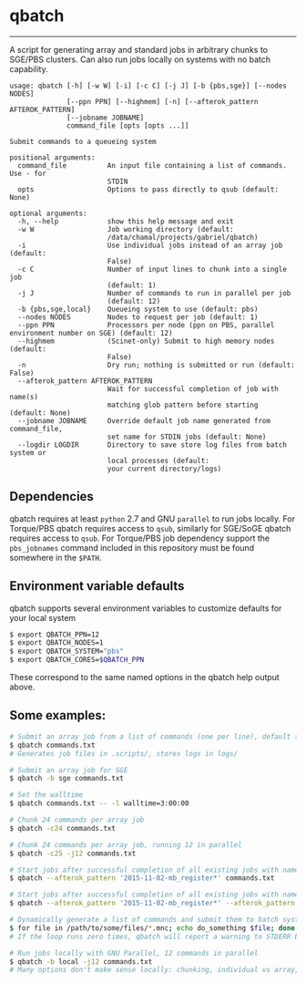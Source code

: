 # qbatch
--------------------------------------------------------------------------------

A script for generating array and standard jobs in arbitrary chunks to SGE/PBS clusters.
Can also run jobs locally on systems with no batch capability.

```
usage: qbatch [-h] [-w W] [-i] [-c C] [-j J] [-b {pbs,sge}] [--nodes NODES]
              [--ppn PPN] [--highmem] [-n] [--afterok_pattern AFTEROK_PATTERN]
              [--jobname JOBNAME]
              command_file [opts [opts ...]]

Submit commands to a queueing system

positional arguments:
  command_file          An input file containing a list of commands. Use - for
                        STDIN
  opts                  Options to pass directly to qsub (default: None)

optional arguments:
  -h, --help            show this help message and exit
  -w W                  Job working directory (default:
                        /data/chamal/projects/gabriel/qbatch)
  -i                    Use individual jobs instead of an array job (default:
                        False)
  -c C                  Number of input lines to chunk into a single job
                        (default: 1)
  -j J                  Number of commands to run in parallel per job
                        (default: 12)
  -b {pbs,sge,local}    Queueing system to use (default: pbs)
  --nodes NODES         Nodes to request per job (default: 1)
  --ppn PPN             Processors per node (ppn on PBS, parallel environment number on SGE) (default: 12)
  --highmem             (Scinet-only) Submit to high memory nodes (default:
                        False)
  -n                    Dry run; nothing is submitted or run (default: False)
  --afterok_pattern AFTEROK_PATTERN
                        Wait for successful completion of job with name(s)
                        matching glob pattern before starting (default: None)
  --jobname JOBNAME     Override default job name generated from command_file,
                        set name for STDIN jobs (default: None)
  --logdir LOGDIR       Directory to save store log files from batch system or
                        local processes (default:
                        your current directory/logs)
```

## Dependencies
qbatch requires at least ``python`` 2.7 and GNU ``parallel`` to run jobs locally.
For Torque/PBS qbatch requires access to ``qsub``, similarly for SGE/SoGE qbatch
requires access to ``qsub``. For Torque/PBS job dependency support the ``pbs_jobnames``
command included in this repository must be found somewhere in the ``$PATH``.


## Environment variable defaults
qbatch supports several environment variables to customize defaults for your
local system

```sh
$ export QBATCH_PPN=12
$ export QBATCH_NODES=1
$ export QBATCH_SYSTEM="pbs"
$ export QBATCH_CORES=$QBATCH_PPN
```

These correspond to the same named options in the qbatch help output above.


## Some examples:
```sh
# Submit an array job from a list of commands (one per line), default settings
$ qbatch commands.txt
# Generates job files in .scripts/, stores logs in logs/

# Submit an array job for SGE
$ qbatch -b sge commands.txt

# Set the walltime
$ qbatch commands.txt -- -l walltime=3:00:00

# Chunk 24 commands per array job
$ qbatch -c24 commands.txt

# Chunk 24 commands per array job, running 12 in parallel
$ qbatch -c25 -j12 commands.txt

# Start jobs after successful completion of all existing jobs with names starting with "2015-11-02-mb_register"
$ qbatch --afterok_pattern '2015-11-02-mb_register*' commands.txt

# Start jobs after successful completion of all existing jobs with names starting with "2015-11-02-mb_register" and "2015-11-02-mb_resample"
$ qbatch --afterok_pattern '2015-11-02-mb_register*' --afterok_pattern '2015-11-02-mb_resample*' commands.txt

# Dynamically generate a list of commands and submit them to batch system
$ for file in /path/to/some/files/*.mnc; echo do_something $file; done | qbatch -N do_something_jobs
# If the loop runs zero times, qbatch will report a warning to STDERR but exit successfully

# Run jobs locally with GNU Parallel, 12 commands in parallel
$ qbatch -b local -j12 commands.txt
# Many options don't make sense locally: chunking, individual vs array, nodes, ppn, highmem, and afterok_pattern are ignored
```
